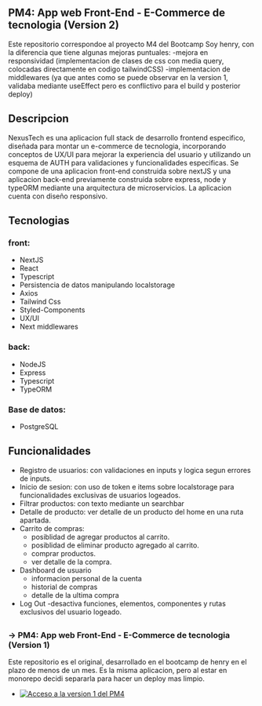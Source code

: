 ## PM4: App web Front-End - E-Commerce de tecnologia (Version 2)

Este repositorio correspondoe al proyecto M4 del Bootcamp Soy henry, con la diferencia que tiene algunas mejoras puntuales: 
-mejora en responsividad (implementacion de  clases de css con media query, colocadas directamente en codigo tailwindCSS)
-implementacion de middlewares (ya que antes como se puede observar en la version 1, validaba mediante useEffect pero es conflictivo para el build y posterior deploy)

## Descripcion

NexusTech es una aplicacion full stack de desarrollo frontend especifico, diseñada para montar un e-commerce de tecnologia, incorporando conceptos de UX/UI para mejorar la experiencia del usuario y utilizando un esquema de AUTH para validaciones y funcionalidades especificas.
 Se compone de una aplicacion front-end construida sobre nextJS y una aplicacion back-end previamente construida sobre express, node y typeORM mediante una arquitectura de microservicios.
La aplicacion cuenta con diseño responsivo.

## Tecnologias
### front:
- NextJS
- React
- Typescript
- Persistencia de datos manipulando localstorage
- Axios
- Tailwind Css
- Styled-Components
- UX/UI
- Next middlewares

### back:
- NodeJS
- Express 
- Typescript
- TypeORM

### Base de datos:
-  PostgreSQL

## Funcionalidades

- Registro de usuarios: con validaciones en inputs y logica segun errores de inputs.
- Inicio de sesion: con uso de token e items sobre localstorage para funcionalidades exclusivas de usuarios logeados.
- Filtrar productos: con texto mediante un searchbar
- Detalle de producto: ver detalle de un producto del home en una ruta apartada.
- Carrito de compras:
    - posiblidad de agregar productos al carrito.
    - posiblidad de eliminar producto agregado al carrito.
    - comprar productos.
    - ver detalle de la compra.
- Dashboard de usuario
    - informacion personal de la cuenta
    - historial de compras
    - detalle de la ultima compra
- Log Out
    -desactiva funciones, elementos, componentes y rutas exclusivos del usuario logeado.
##

### -> PM4: App web Front-End - E-Commerce de tecnologia (Version 1)

Este repositorio es el original, desarrollado en el bootcamp de henry en el plazo de menos de un mes. Es la misma aplicacion, pero al estar en monorepo decidi separarla para hacer un deploy mas limpio.

- [![Acceso a la version 1 del PM4](https://img.shields.io/badge/Acceder%20al%20Proyecto%204-blue)](https://github.com/JuanPaBL2/Full-Stack-Henry-Bootcamp-Projects/tree/main/PM4-JuanPaBL2)
